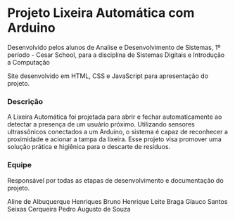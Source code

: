 # Projeto Lixeira Automática com Arduino 

Desenvolvido pelos alunos de Analise e Desenvolvimento de Sistemas, 1º período - Cesar School, para a disciplina de Sistemas Digitais e Introdução a Computação

Site desenvolvido em HTML, CSS e JavaScript para apresentação do projeto. 

### Descrição

A Lixeira Automática foi projetada para abrir e fechar automaticamente ao detectar a presença de um usuário próximo. Utilizando sensores ultrassônicos conectados a um Arduino, o sistema é capaz de reconhecer a proximidade e acionar a tampa da lixeira. Esse projeto visa promover uma solução prática e higiênica para o descarte de resíduos.

### Equipe
Responsável  por todas as etapas de desenvolvimento e documentação do projeto.

Aline de Albuquerque Henriques
Bruno Henrique Leite Braga
Glauco Santos Seixas Cerqueira
Pedro Augusto de Souza

